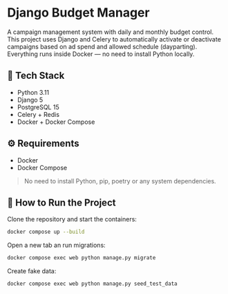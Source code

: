 # Django Budget Manager

A campaign management system with daily and monthly budget control. This project uses Django and Celery to automatically activate or deactivate campaigns based on ad spend and allowed schedule (dayparting). Everything runs inside Docker — no need to install Python locally.

## 🧱 Tech Stack

- Python 3.11
- Django 5
- PostgreSQL 15
- Celery + Redis
- Docker + Docker Compose

## ⚙️ Requirements

- Docker
- Docker Compose

> No need to install Python, pip, poetry or any system dependencies.

## 🚀 How to Run the Project

Clone the repository and start the containers:

```bash
docker compose up --build
```

Open a new tab an run migrations:

```bash
docker compose exec web python manage.py migrate
```

Create fake data:

```bash
docker compose exec web python manage.py seed_test_data
```
